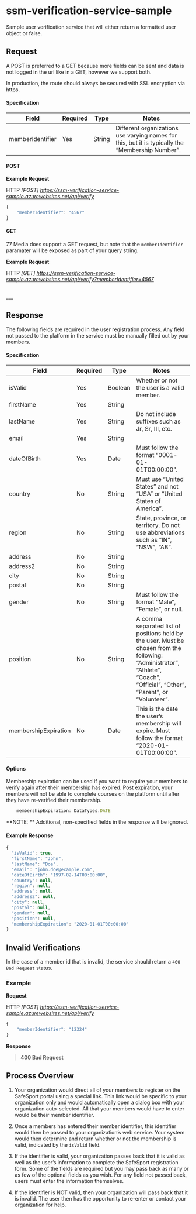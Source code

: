 # ssm-verification-service-sample
Sample user verification service that will either return a formatted user object or false.



## Request
A POST is preferred to a GET because more fields can be sent and data is not logged in the url like in a GET, however we support both.

In production, the route should always be secured with SSL encryption via https.




#### Specification

| Field | Required | Type | Notes |
| --- | --- | --- | --- |
| memberIdentifier | Yes | String | Different organizations use varying names for this, but it is typically the “Membership Number”.|


#### POST

**Example Request**

HTTP *\[POST\] https://ssm-verification-service-sample.azurewebsites.net/api/verify*

```javascript
{  
    "memberIdentifier": "4567"
}  
```

#### GET

77 Media does support a GET request, but note that the `memberIdentifier` paramater will be exposed as part of your query string.

**Example Request**

HTTP *\[GET\] https://ssm-verification-service-sample.azurewebsites.net/api/verify?memberIdentifier=4567*

<br />
___

<br />


## Response

The following fields are required in the user registration process. Any field not passed to the platform in the service must be manually filled out by your members.

#### Specification

| Field|Required|Type|Notes |
| --- | --- | --- | --- |
| isValid|Yes|Boolean|Whether or not the user is a valid member. |
| firstName | Yes | String |  |
| lastName | Yes | String | Do not include suffixes such as Jr, Sr, III, etc. |
| email | Yes | String |  |
| dateOfBirth | Yes | Date | Must follow the format “0001-01-01T00:00:00”. |
| country | No | String | Must use “United States” and not “USA” or “United States of America”. |
| region | No | String | State, province, or territory.  Do not use abbreviations such as “IN”, “NSW”, “AB”. |
| address | No | String |  |
| address2 | No | String |  |
| city | No | String |  |
| postal | No | String |  |
| gender | No | String | Must follow the format “Male”, “Female”, or null. |
| position | No | String | A comma separated list of positions held by the user.  Must be chosen from the following: “Administrator”, “Athlete”, “Coach”, “Official”, “Other”, “Parent”, or “Volunteer”. |
| membershipExpiration | No | Date | This is the date the user’s membership will expire.  Must follow the format “2020-01-01T00:00:00”. |

#### Options
Membership expiration can be used if you want to require your members to verify again after their membership has expired. Post expiration, your members will not be able to complete courses on the platform until after they have re-verified their membership.

```javascript
    membershipExpiration: DataTypes.DATE
```
**NOTE: ** Additional, non-specified fields in the response will be ignored.



#### Example Response

```javascript
{  
  "isValid": true,
  "firstName": "John",
  "lastName": "Doe",
  "email": "john.doe@example.com",
  "dateOfBirth": "1997-02-14T00:00:00",
  "country": null,
  "region": null,
  "address": null,
  "address2": null,
  "city": null,
  "postal": null,
  "gender": null,
  "position": null,
  "membershipExpiration": "2020-01-01T00:00:00" 
}
```

## Invalid Verifications

In the case of a member id that is invalid, the service should return a `400 Bad Request` status.

### Example

**Request**

HTTP *\[POST\]
https://ssm-verification-service-sample.azurewebsites.net/api/verify*

```javascript
{ 
    "memberIdentifier": "12324"
}
```

**Response**


> **400 Bad Request**


## Process Overview

1. Your organization would direct all of your members to register on the SafeSport portal using a special link. This link would be specific to your organization only and would automatically open a dialog box with your organization auto-selected. All that your members would have to enter would be their member identifier.

2. Once a members has entered their member identifier, this identifier would then be passed to your organization’s web service. Your system would then determine and return whether or not the membership is valid, indicated by the `isValid` field.

3. If the identifier is valid, your organization passes back that it is valid as well as the user’s information to complete the SafeSport registration form. Some of the fields are required but you may pass back as many or as few of the optional fields as you wish. For any field not passed back, users must enter the information themselves.

4. If the identifier is NOT valid, then your organization will pass back that it is invalid. The user then has the opportunity to re-enter or contact your organization for help.

